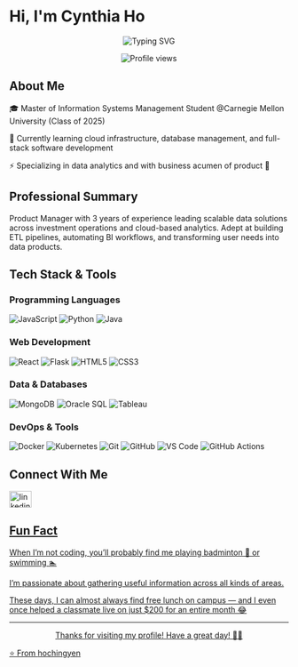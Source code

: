 # Hi, I'm Cynthia Ho 

<div align="center">
  <img 
    src="https://readme-typing-svg.herokuapp.com/?lines=Welcome+to+my+GitHub+Profile;3+Years+of+Product+Management+Experience;Data+Analytics+Enthusiast;Full-Stack+Development+Learner&center=true&width=500&height=50&color=40E0D0" 
    alt="Typing SVG" 
  />
</div>

<p align="center">
  <img src="https://komarev.com/ghpvc/?username=hochingyen&color=brightgreen" alt="Profile views" />
</p>

## About Me

🎓 Master of Information Systems Management Student @Carnegie Mellon University (Class of 2025)

📖 Currently learning cloud infrastructure, database management, and full-stack software development

⚡ Specializing in data analytics and with business acumen of product 🧡

## Professional Summary

Product Manager with 3 years of experience leading scalable data solutions across investment operations and cloud-based analytics. Adept at building ETL pipelines, automating BI workflows, and transforming user needs into data products.

## Tech Stack & Tools

### Programming Languages
<p>
  <img alt="JavaScript" src="https://img.shields.io/badge/-JavaScript-F7DF1E?style=flat-square&logo=javascript&logoColor=black" />
  <img alt="Python" src="https://img.shields.io/badge/-Python-3776AB?style=flat-square&logo=python&logoColor=white" />
  <img alt="Java" src="https://img.shields.io/badge/-Java-007396?style=flat-square&logo=java&logoColor=white" />
</p>

### Web Development
<p>
  <img alt="React" src="https://img.shields.io/badge/-React-61DAFB?style=flat-square&logo=react&logoColor=black" />
  <img alt="Flask" src="https://img.shields.io/badge/-Flask-000000?style=flat-square&logo=flask&logoColor=white" />
  <img alt="HTML5" src="https://img.shields.io/badge/-HTML5-E34F26?style=flat-square&logo=html5&logoColor=white" />
  <img alt="CSS3" src="https://img.shields.io/badge/-CSS3-1572B6?style=flat-square&logo=css3&logoColor=white" />
</p>

### Data & Databases
<p>
  <img alt="MongoDB" src="https://img.shields.io/badge/-MongoDB-47A248?style=flat-square&logo=mongodb&logoColor=white" />
  <img alt="Oracle SQL" src="https://img.shields.io/badge/-Oracle_SQL-F80000?style=flat-square&logo=oracle&logoColor=white" />
  <img alt="Tableau" src="https://img.shields.io/badge/-Tableau-E97627?style=flat-square&logo=tableau&logoColor=white" />
</p>

### DevOps & Tools
<p>
  <img alt="Docker" src="https://img.shields.io/badge/-Docker-2496ED?style=flat-square&logo=docker&logoColor=white" />
  <img alt="Kubernetes" src="https://img.shields.io/badge/-Kubernetes-326CE5?style=flat-square&logo=kubernetes&logoColor=white" />
  <img alt="Git" src="https://img.shields.io/badge/-Git-F05032?style=flat-square&logo=git&logoColor=white" />
  <img alt="GitHub" src="https://img.shields.io/badge/-GitHub-181717?style=flat-square&logo=github&logoColor=white" />
  <img alt="VS Code" src="https://img.shields.io/badge/-VS%20Code-007ACC?style=flat-square&logo=visual-studio-code&logoColor=white" />
  <img alt="GitHub Actions" src="https://img.shields.io/badge/-GitHub_Actions-2088FF?style=flat-square&logo=github-actions&logoColor=white" />
</p>

## Connect With Me

<p align="left">
  <a href="https://linkedin.com/in/chingyenho/" target="blank">
    <img align="center" src="https://raw.githubusercontent.com/rahuldkjain/github-profile-readme-generator/master/src/images/icons/Social/linked-in-alt.svg" alt="linkedin" height="30" width="40" />
</p>

## Fun Fact

When I’m not coding, you’ll probably find me playing badminton 🏸 or swimming 🏊 

I’m passionate about gathering useful information across all kinds of areas.  

These days, I can almost always find free lunch on campus — and I even once helped a classmate live on just $200 for an entire month 😂

---

<div align="center">
  <p>Thanks for visiting my profile! Have a great day! 🫶🏻</p>
</div>

⭐️ From [hochingyen](https://github.com/hochingyen)
